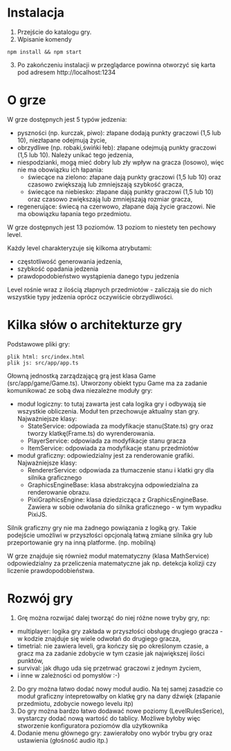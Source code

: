 # Instalacja
1. Przejście do katalogu gry.
2. Wpisanie komendy
```
npm install && npm start
```
3. Po zakończeniu instalacji w przeglądarce powinna otworzyć się karta pod adresem http://localhost:1234

# O grze
W grze dostępnych jest 5 typów jedzenia:
- pyszności (np. kurczak, piwo): złapane dodają punkty graczowi (1,5 lub 10), niezłapane odejmują życie,
- obrzydliwe (np. robaki,świńki łeb): złapane odejmują punkty graczowi (1,5 lub 10). Należy unikać tego jedzenia,
- niespodzianki, mogą mieć dobry lub zły wpływ na gracza (losowo), więc nie ma obowiązku ich łapania:
  - świecące na zielono: złapane dają punkty graczowi (1,5 lub 10) oraz czasowo zwiększają lub zmniejszają szybkość gracza,
  - świecące na niebiesko: złapane dają punkty graczowi (1,5 lub 10) oraz czasowo zwiększają lub zmniejszają rozmiar gracza,
- regenerujące: świecą na czerwowo, złapane dają życie graczowi. Nie ma obowiązku łapania tego przedmiotu.

W grze dostępnych jest 13 poziomów. 13 poziom to niestety ten pechowy level.

Każdy level charakteryzuje się kilkoma atrybutami:
- częstotliwość generowania jedzenia,
- szybkość opadania jedzenia
- prawdopodobieństwo wystąpienia danego typu jedzenia

Level rośnie wraz z ilością złapnych przedmiotów - zaliczają sie do nich wszystkie typy jedzenia oprócz oczywiście obrzydliwości.

# Kilka słów o architekturze gry
Podstawowe pliki gry:
```
plik html: src/index.html
plik js: src/app/app.ts
```

Głowną jednostką zarządzającą grą jest klasa Game (src/app/game/Game.ts).
Utworzony obiekt typu Game ma za zadanie komunikować ze sobą dwa niezależne moduły gry: 
- moduł logiczny: to tutaj zawarta jest cała logika gry i odbywają sie wszystkie obliczenia. Moduł ten przechowuje aktualny stan gry. Najważniejsze klasy:
  - StateService: odpowiada za modyfikacje stanu(State.ts) gry oraz tworzy klatkę(Frame.ts) do wyrenderowania.
  - PlayerService: odpowiada za modyfikacje stanu gracza
  - ItemService: odpowiada za modyfikacje stanu przedmiotów
- moduł graficzny: odpowiedzialny jest za renderowanie grafiki. Najważniejsze klasy:
  - RendererService: odpowiada za tłumaczenie stanu i klatki gry dla silnika graficznego
  - GraphicsEngineBase: klasa abstrakcyjna odpowiedzialna za renderowanie obrazu.
  - PixiGraphicsEngine: klasa dziedzicząca z GraphicsEngineBase. Zawiera w sobie odwołania do silnika graficznego - w tym wypadku PixiJS.

Silnik graficzny gry nie ma żadnego powiązania z logiką gry. Takie podejście umożliwi w przyszłości opcjonalą łatwą zmiane silnika gry lub przeportowanie gry na inną platforme. (np. mobilną)

W grze znajduje się również moduł matematyczny (klasa MathService) odpowiedzialny za przeliczenia matematyczne jak np. detekcja kolizji czy liczenie prawdopodobieństwa.

# Rozwój gry
1. Grę można rozwijać dalej tworząć do niej różne nowe tryby gry, np:
- multiplayer: logika gry zakłada w przyszłości obsługę drugiego gracza - w kodzie znajduje się wiele odwołań do drugiego gracza,
- timetrial: nie zawiera leveli, gra kończy się po określonym czasie, a gracz ma za zadanie zdobycie w tym czasie jak największej ilości punktów,
- survival: jak długo uda się przetrwać graczowi z jednym życiem,
- i inne w zależności od pomysłów :-)

2. Do gry można łatwo dodać nowy moduł audio. Na tej samej zasadzie co moduł graficzny intepretowałby on klatkę gry na dany dźwięk (złapanie przedmiotu, zdobycie nowego levelu itp)
3. Do gry można bardzo łatwo dodawać nowe poziomy (LevelRulesSerice), wystarczy dodać nową wartość do tablicy. Możliwe byłoby więc stworzenie konfiguratora poziomów dla użytkownika
4. Dodanie menu głównego gry: zawierałoby ono wybór trybu gry oraz ustawienia (głośność audio itp.)
